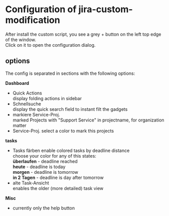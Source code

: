 # Configuration of jira-custom-modification

After install the custom script, you see a grey + button on the left top edge of the window.  
Click on it to open the configuration dialog.

## options
The config is separated in sections with the following options:  

**Dashboard**  
- Quick Actions   
display folding actions in sidebar
- Schnellsuche   
display the quick search field to instant filt the gadgets
- markiere Service-Proj.  
marked Projects with "Support Service" in projectname, for organization matter
- Service-Proj.
select a color to mark this projects

**tasks**
- Tasks färben
enable colored tasks by deadline distance  
choose your color for any of this states:  
**überlaufen** - deadline reached  
**heute** - deadline is today  
**morgen** - deadline is tomorrow  
**in 2 Tagen** - deadline is day after tomorrow
- alte Task-Ansicht  
enables the older (more detailed) task view

**Misc**
- currently only the help button
